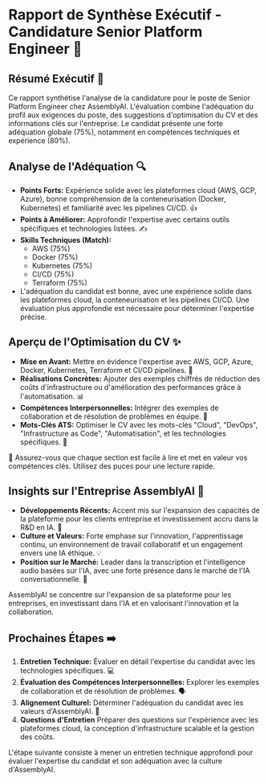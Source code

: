 # Rapport de Synthèse Exécutif - Candidature Senior Platform Engineer 🚀

## Résumé Exécutif 🎯

Ce rapport synthétise l'analyse de la candidature pour le poste de Senior Platform Engineer chez AssemblyAI. L'évaluation combine l'adéquation du profil aux exigences du poste, des suggestions d'optimisation du CV et des informations clés sur l'entreprise. Le candidat présente une forte adéquation globale (75%), notamment en compétences techniques et expérience (80%).

## Analyse de l'Adéquation 🔍

*   **Points Forts:** Expérience solide avec les plateformes cloud (AWS, GCP, Azure), bonne compréhension de la conteneurisation (Docker, Kubernetes) et familiarité avec les pipelines CI/CD. 👍
*   **Points à Améliorer:** Approfondir l'expertise avec certains outils spécifiques et technologies listées. ✍️
*   **Skills Techniques (Match):**
    *   AWS (75%)
    *   Docker (75%)
    *   Kubernetes (75%)
    *   CI/CD (75%)
    *   Terraform (75%)
* L'adéquation du candidat est bonne, avec une expérience solide dans les plateformes cloud, la conteneurisation et les pipelines CI/CD. Une évaluation plus approfondie est nécessaire pour déterminer l'expertise précise.

## Aperçu de l'Optimisation du CV ✨

*   **Mise en Avant:** Mettre en évidence l'expertise avec AWS, GCP, Azure, Docker, Kubernetes, Terraform et CI/CD pipelines. 🚀
*   **Réalisations Concrètes:** Ajouter des exemples chiffrés de réduction des coûts d'infrastructure ou d'amélioration des performances grâce à l'automatisation. 📊
*   **Compétences Interpersonnelles:** Intégrer des exemples de collaboration et de résolution de problèmes en équipe. 🤝
*   **Mots-Clés ATS:** Optimiser le CV avec les mots-clés "Cloud", "DevOps", "Infrastructure as Code", "Automatisation", et les technologies spécifiques. 🔑

🌟 Assurez-vous que chaque section est facile à lire et met en valeur vos compétences clés. Utilisez des puces pour une lecture rapide.

## Insights sur l'Entreprise AssemblyAI 🏢

*   **Développements Récents:** Accent mis sur l'expansion des capacités de la plateforme pour les clients entreprise et investissement accru dans la R&D en IA. 🧠
*   **Culture et Valeurs:** Forte emphase sur l'innovation, l'apprentissage continu, un environnement de travail collaboratif et un engagement envers une IA éthique. 💡
*   **Position sur le Marché:** Leader dans la transcription et l'intelligence audio basées sur l'IA, avec une forte présence dans le marché de l'IA conversationnelle. 🥇

AssemblyAI se concentre sur l'expansion de sa plateforme pour les entreprises, en investissant dans l'IA et en valorisant l'innovation et la collaboration.

## Prochaines Étapes ➡️

1.  **Entretien Technique:** Évaluer en détail l'expertise du candidat avec les technologies spécifiques. 💻
2.  **Évaluation des Compétences Interpersonnelles:** Explorer les exemples de collaboration et de résolution de problèmes. 🗣️
3.  **Alignement Culturel:** Déterminer l'adéquation du candidat avec les valeurs d'AssemblyAI. 💖
4.  **Questions d'Entretien** Préparer des questions sur l'expérience avec les plateformes cloud, la conception d'infrastructure scalable et la gestion des coûts.

L'étape suivante consiste à mener un entretien technique approfondi pour évaluer l'expertise du candidat et son adéquation avec la culture d'AssemblyAI.